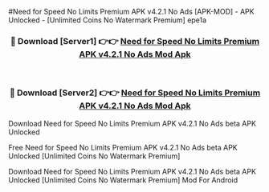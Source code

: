 #Need for Speed No Limits Premium APK v4.2.1 No Ads [APK-MOD] - APK Unlocked - [Unlimited Coins No Watermark Premium] epe1a



<div align="center">

<h3>🔴 Download [Server1] 👉👉 <a href="https://momento.my/?title=Need_for_Speed_No_Limits_Premium_APK_v4.2.1_No_Ads">Need for Speed No Limits Premium APK v4.2.1 No Ads Mod Apk</a></h3><br>

<h3>🔴 Download [Server2] 👉👉 <a href="https://momento.my/?title=Need_for_Speed_No_Limits_Premium_APK_v4.2.1_No_Ads">Need for Speed No Limits Premium APK v4.2.1 No Ads Mod Apk</a></h3>
</div>



Download Need for Speed No Limits Premium APK v4.2.1 No Ads beta APK Unlocked

Free Need for Speed No Limits Premium APK v4.2.1 No Ads beta APK Unlocked [Unlimited Coins No Watermark Premium]

Download Need for Speed No Limits Premium APK v4.2.1 No Ads beta APK Unlocked [Unlimited Coins No Watermark Premium] Mod For Android
